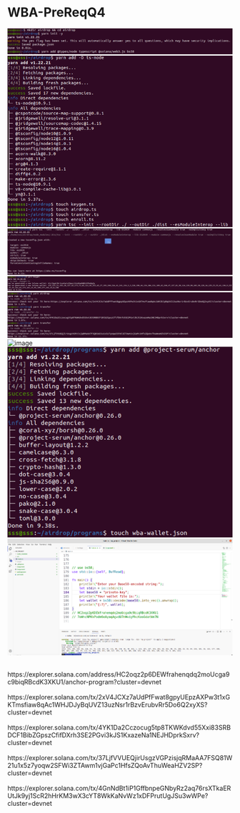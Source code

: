 # WBA-PreReqQ4

![image](1.png)
![image](2.png)
![image](3.png)
![image](4.png)
![image](5.png)
![image](6.png)
![image](7.png)
![image](8.png)

<br/>
https://explorer.solana.com/address/HC2oqz2p6DEWfrahenqdq2moUcga9c9biqRBcdK3XKU1/anchor-program?cluster=devnet
<br/>

<br/>
https://explorer.solana.com/tx/2xV4JCXz7aUdPfFwat8gpyUEpzAXPw3t1xGKTmsfiaw8qAc1WHJDJyBqUVZ13uzNsr1rBzvErubvRr5Do6Q2xyXS?cluster=devnet
<br/>


<br/>
https://explorer.solana.com/tx/4YK1Da2Cczocug5tp8TKWKdvd55Xxi83SRBDCF1BibZGpszCfifDXrh3SE2PGvi3kJS1KxazeNa1NEJHDprkSxrv?cluster=devnet
<br/>

<br/>
https://explorer.solana.com/tx/37LjfVVUEQjirUsgzVGPzisjqRMaAA7FSQ81W21u1x5z7yoqw2SFWi3ZTAwm1vjGaPc1HfsZQoAvThuWeaHZV2SP?cluster=devnet
<br/>


<br/>
https://explorer.solana.com/tx/4GnNdBt1iP1GffbnpeGNbyRz2aq76rsXTkaERUtJk9yj1ScR2hHrKM3wX3cYT8WkKaNvWz1xDFPrutUgJSu3wWPe?cluster=devnet
<br/>


